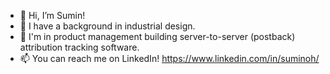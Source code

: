 - 👋 Hi, I’m Sumin!
- 👀 I have a background in industrial design.
- 🌱 I'm in product management building server-to-server (postback) attribution tracking software.
- 📫 You can reach me on LinkedIn! https://www.linkedin.com/in/suminoh/

<!---
suminohh/suminohh is a ✨ special ✨ repository because its `README.md` (this file) appears on your GitHub profile.
You can click the Preview link to take a look at your changes.
--->
